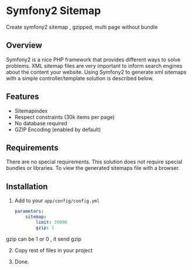 # Symfony2 Sitemap

Create symfony2 sitemap , gzipped, multi page  without bundle

## Overview

Symfony2 is a nice PHP framework that provides different ways to solve problems. XML sitemap files are very important to inform search engines about the content your website. Using Symfony2 to generate xml sitemaps with a simple controller/template solution is described below.

## Features

 * Sitemapindex
 * Respect constraints (30k items per page)
 * No database required
 * GZIP Encoding (enabled by default)


## Requirements

There are no special requirements. This solution does not require special bundles or libraries. To view the generated sitemaps file with a browser.

## Installation 

1. Add to your `app/config/config.yml`

    ```yml
    parameters:
        sitemap:
            limit: 30000
            gzip: 1
    ```
gzip can be 1 or 0 , it send gzip 

2. Copy rest of files in your project

3. Done.
